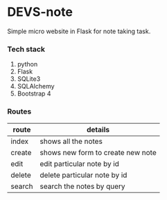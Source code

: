 # DEVS-note
Simple micro website in Flask for note taking task.

### Tech stack
1. python
2. Flask
3. SQLite3
4. SQLAlchemy
5. Bootstrap 4

### Routes
| route | details |
| ------|--------- |
| index | shows all the notes |
| create | shows new form to create new note |
| edit | edit particular note by id |
| delete | delete particular note by id |
| search | search the notes by query |
